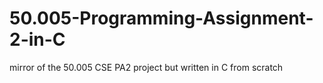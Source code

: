 # 50.005-Programming-Assignment-2-in-C
mirror of the 50.005 CSE PA2 project but written in C from scratch
